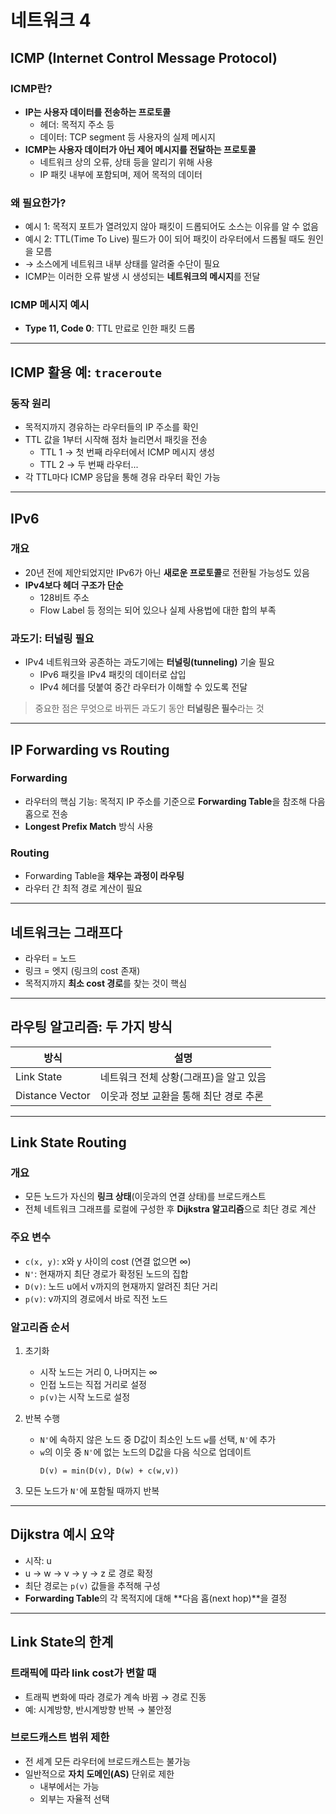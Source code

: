 # 네트워크 4


## ICMP (Internet Control Message Protocol)

### ICMP란?
- **IP는 사용자 데이터를 전송하는 프로토콜**
  - 헤더: 목적지 주소 등
  - 데이터: TCP segment 등 사용자의 실제 메시지
- **ICMP는 사용자 데이터가 아닌 제어 메시지를 전달하는 프로토콜**
  - 네트워크 상의 오류, 상태 등을 알리기 위해 사용
  - IP 패킷 내부에 포함되며, 제어 목적의 데이터

### 왜 필요한가?
- 예시 1: 목적지 포트가 열려있지 않아 패킷이 드롭되어도 소스는 이유를 알 수 없음
- 예시 2: TTL(Time To Live) 필드가 0이 되어 패킷이 라우터에서 드롭될 때도 원인을 모름
- → 소스에게 네트워크 내부 상태를 알려줄 수단이 필요
- ICMP는 이러한 오류 발생 시 생성되는 **네트워크의 메시지**를 전달

### ICMP 메시지 예시
- **Type 11, Code 0**: TTL 만료로 인한 패킷 드롭

---

## ICMP 활용 예: `traceroute`

### 동작 원리
- 목적지까지 경유하는 라우터들의 IP 주소를 확인
- TTL 값을 1부터 시작해 점차 늘리면서 패킷을 전송
  - TTL 1 → 첫 번째 라우터에서 ICMP 메시지 생성
  - TTL 2 → 두 번째 라우터...
- 각 TTL마다 ICMP 응답을 통해 경유 라우터 확인 가능

---

## IPv6

### 개요
- 20년 전에 제안되었지만 IPv6가 아닌 **새로운 프로토콜**로 전환될 가능성도 있음
- **IPv4보다 헤더 구조가 단순**
  - 128비트 주소
  - Flow Label 등 정의는 되어 있으나 실제 사용법에 대한 합의 부족

### 과도기: 터널링 필요
- IPv4 네트워크와 공존하는 과도기에는 **터널링(tunneling)** 기술 필요
  - IPv6 패킷을 IPv4 패킷의 데이터로 삽입
  - IPv4 헤더를 덧붙여 중간 라우터가 이해할 수 있도록 전달

> 중요한 점은 무엇으로 바뀌든 과도기 동안 **터널링은 필수**라는 것

---

## IP Forwarding vs Routing

### Forwarding
- 라우터의 핵심 기능: 목적지 IP 주소를 기준으로 **Forwarding Table**을 참조해 다음 홉으로 전송
- **Longest Prefix Match** 방식 사용

### Routing
- Forwarding Table을 **채우는 과정이 라우팅**
- 라우터 간 최적 경로 계산이 필요

---

## 네트워크는 그래프다

- 라우터 = 노드  
- 링크 = 엣지 (링크의 cost 존재)
- 목적지까지 **최소 cost 경로**를 찾는 것이 핵심

---

## 라우팅 알고리즘: 두 가지 방식

| 방식             | 설명 |
|------------------|------|
| Link State       | 네트워크 전체 상황(그래프)을 알고 있음 |
| Distance Vector  | 이웃과 정보 교환을 통해 최단 경로 추론 |

---

## Link State Routing

### 개요
- 모든 노드가 자신의 **링크 상태**(이웃과의 연결 상태)를 브로드캐스트
- 전체 네트워크 그래프를 로컬에 구성한 후 **Dijkstra 알고리즘**으로 최단 경로 계산

### 주요 변수
- `c(x, y)`: x와 y 사이의 cost (연결 없으면 ∞)
- `N'`: 현재까지 최단 경로가 확정된 노드의 집합
- `D(v)`: 노드 u에서 v까지의 현재까지 알려진 최단 거리
- `p(v)`: v까지의 경로에서 바로 직전 노드

### 알고리즘 순서
1. 초기화  
   - 시작 노드는 거리 0, 나머지는 ∞  
   - 인접 노드는 직접 거리로 설정  
   - `p(v)`는 시작 노드로 설정

2. 반복 수행  
   - `N'`에 속하지 않은 노드 중 D값이 최소인 노드 `w`를 선택, `N'`에 추가  
   - `w`의 이웃 중 `N'`에 없는 노드의 D값을 다음 식으로 업데이트  
     ```
     D(v) = min(D(v), D(w) + c(w,v))
     ```

3. 모든 노드가 `N'`에 포함될 때까지 반복

---

## Dijkstra 예시 요약

- 시작: u
- u → w → v → y → z 로 경로 확정
- 최단 경로는 `p(v)` 값들을 추적해 구성
- **Forwarding Table**의 각 목적지에 대해 **다음 홉(next hop)**을 결정

---

## Link State의 한계

### 트래픽에 따라 link cost가 변할 때
- 트래픽 변화에 따라 경로가 계속 바뀜 → 경로 진동
- 예: 시계방향, 반시계방향 반복 → 불안정

### 브로드캐스트 범위 제한
- 전 세계 모든 라우터에 브로드캐스트는 불가능
- 일반적으로 **자치 도메인(AS)** 단위로 제한
  - 내부에서는 가능
  - 외부는 자율적 선택

